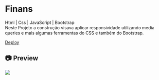 # Finans

<p>
Html | Css | JavaScript | Bootstrap<br>
Neste Projeto a construção visava aplicar responsividade utilizando media queries e mais algumas ferramentas do CSS e também do Bootstrap.
</p>

[Deploy](https://finans-jade.vercel.app/)<br>

<h2>📷 Preview</h2>

<img src="./cinnamon-20210408-7.gif">
